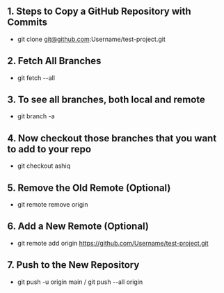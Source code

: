 ## 1. Steps to Copy a GitHub Repository with Commits
- git clone git@github.com:Username/test-project.git
## 2. Fetch All Branches
- git fetch --all
## 3. To see all branches, both local and remote
- git branch -a
## 4. Now checkout those branches that you want to add to your repo
- git checkout ashiq
## 5. Remove the Old Remote (Optional)
- git remote remove origin
## 6. Add a New Remote (Optional)
- git remote add origin https://github.com/Username/test-project.git
## 7. Push to the New Repository
- git push -u origin main / git push --all origin
